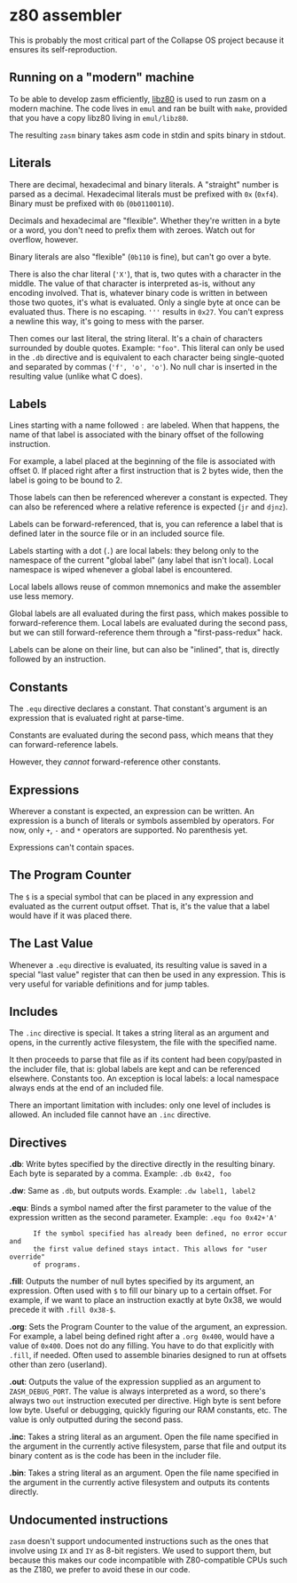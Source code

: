 # z80 assembler

This is probably the most critical part of the Collapse OS project because it
ensures its self-reproduction.

## Running on a "modern" machine

To be able to develop zasm efficiently, [libz80][libz80] is used to run zasm
on a modern machine. The code lives in `emul` and ran be built with `make`,
provided that you have a copy libz80 living in `emul/libz80`.

The resulting `zasm` binary takes asm code in stdin and spits binary in stdout.

## Literals

There are decimal, hexadecimal and binary literals. A "straight" number is
parsed as a decimal. Hexadecimal literals must be prefixed with `0x` (`0xf4`).
Binary must be prefixed with `0b` (`0b01100110`).

Decimals and hexadecimal are "flexible". Whether they're written in a byte or
a word, you don't need to prefix them with zeroes. Watch out for overflow,
however.

Binary literals are also "flexible" (`0b110` is fine), but can't go over a byte.

There is also the char literal (`'X'`), that is, two qutes with a character in
the middle. The value of that character is interpreted as-is, without any
encoding involved. That is, whatever binary code is written in between those
two quotes, it's what is evaluated. Only a single byte at once can be evaluated
thus. There is no escaping. `'''` results in `0x27`. You can't express a newline
this way, it's going to mess with the parser.

Then comes our last literal, the string literal. It's a chain of characters
surrounded by double quotes. Example: `"foo"`. This literal can only be used
in the `.db` directive and is equivalent to each character being single-quoted
and separated by commas (`'f', 'o', 'o'`). No null char is inserted in the
resulting value (unlike what C does).

## Labels

Lines starting with a name followed `:` are labeled. When that happens, the
name of that label is associated with the binary offset of the following
instruction.

For example, a label placed at the beginning of the file is associated with
offset 0. If placed right after a first instruction that is 2 bytes wide, then
the label is going to be bound to 2.

Those labels can then be referenced wherever a constant is expected. They can
also be referenced where a relative reference is expected (`jr` and `djnz`).

Labels can be forward-referenced, that is, you can reference a label that is
defined later in the source file or in an included source file.

Labels starting with a dot (`.`) are local labels: they belong only to the
namespace of the current "global label" (any label that isn't local). Local
namespace is wiped whenever a global label is encountered.

Local labels allows reuse of common mnemonics and make the assembler use less
memory.

Global labels are all evaluated during the first pass, which makes possible to
forward-reference them. Local labels are evaluated during the second pass, but
we can still forward-reference them through a "first-pass-redux" hack.

Labels can be alone on their line, but can also be "inlined", that is, directly
followed by an instruction.

## Constants

The `.equ` directive declares a constant. That constant's argument is an
expression that is evaluated right at parse-time.

Constants are evaluated during the second pass, which means that they can
forward-reference labels.

However, they *cannot* forward-reference other constants.


## Expressions

Wherever a constant is expected, an expression can be written. An expression
is a bunch of literals or symbols assembled by operators. For now, only `+`, `-`
and `*` operators are supported. No parenthesis yet.

Expressions can't contain spaces.

## The Program Counter

The `$` is a special symbol that can be placed in any expression and evaluated
as the current output offset. That is, it's the value that a label would have if
it was placed there.

## The Last Value

Whenever a `.equ` directive is evaluated, its resulting value is saved in a
special "last value" register that can then be used in any expression. This
is very useful for variable definitions and for jump tables.

## Includes

The `.inc` directive is special. It takes a string literal as an argument and
opens, in the currently active filesystem, the file with the specified name.

It then proceeds to parse that file as if its content had been copy/pasted in
the includer file, that is: global labels are kept and can be referenced
elsewhere. Constants too. An exception is local labels: a local namespace always
ends at the end of an included file.

There an important limitation with includes: only one level of includes is
allowed. An included file cannot have an `.inc` directive.

## Directives

**.db**: Write bytes specified by the directive directly in the resulting
         binary. Each byte is separated by a comma. Example: `.db 0x42, foo`

**.dw**: Same as `.db`, but outputs words. Example: `.dw label1, label2`

**.equ**: Binds a symbol named after the first parameter to the value of the
          expression written as the second parameter. Example:
          `.equ foo 0x42+'A'`
          
          If the symbol specified has already been defined, no error occur and
          the first value defined stays intact. This allows for "user override"
          of programs.

**.fill**: Outputs the number of null bytes specified by its argument, an
           expression. Often used with `$` to fill our binary up to a certain
           offset. For example, if we want to place an instruction exactly at
           byte 0x38, we would precede it with `.fill 0x38-$`.

**.org**: Sets the Program Counter to the value of the argument, an expression.
          For example, a label being defined right after a `.org 0x400`, would
          have a value of `0x400`. Does not do any filling. You have to do that
          explicitly with `.fill`, if needed. Often used to assemble binaries
          designed to run at offsets other than zero (userland).

**.out**: Outputs the value of the expression supplied as an argument to
          `ZASM_DEBUG_PORT`. The value is always interpreted as a word, so
          there's always two `out` instruction executed per directive. High byte
          is sent before low byte. Useful or debugging, quickly figuring our
          RAM constants, etc. The value is only outputted during the second
          pass.

**.inc**: Takes a string literal as an argument. Open the file name specified
          in the argument in the currently active filesystem, parse that file
          and output its binary content as is the code has been in the includer
          file.

**.bin**: Takes a string literal as an argument. Open the file name specified
          in the argument in the currently active filesystem and outputs its
          contents directly.

## Undocumented instructions

`zasm` doesn't support undocumented instructions such as the ones that involve
using `IX` and `IY` as 8-bit registers. We used to support them, but because
this makes our code incompatible with Z80-compatible CPUs such as the Z180, we
prefer to avoid these in our code.

[libz80]: https://github.com/ggambetta/libz80
